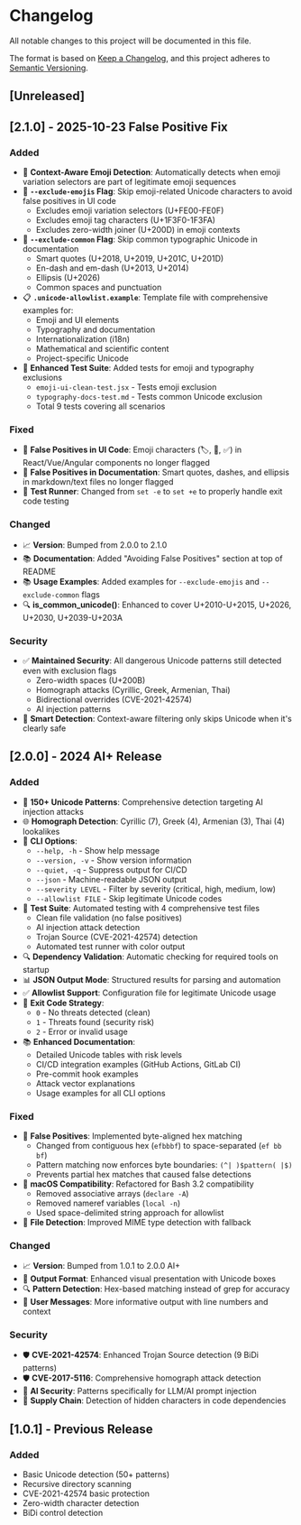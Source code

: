 # Changelog

All notable changes to this project will be documented in this file.

The format is based on [Keep a Changelog](https://keepachangelog.com/en/1.1.0/),
and this project adheres to [Semantic Versioning](https://semver.org/spec/v2.0.0.html).

## [Unreleased]

## [2.1.0] - 2025-10-23 False Positive Fix

### Added
- 🎯 **Context-Aware Emoji Detection**: Automatically detects when emoji variation selectors are part of legitimate emoji sequences
- 🚫 **`--exclude-emojis` Flag**: Skip emoji-related Unicode characters to avoid false positives in UI code
  - Excludes emoji variation selectors (U+FE00-FE0F)
  - Excludes emoji tag characters (U+1F3F0-1F3FA)
  - Excludes zero-width joiner (U+200D) in emoji contexts
- 📝 **`--exclude-common` Flag**: Skip common typographic Unicode in documentation
  - Smart quotes (U+2018, U+2019, U+201C, U+201D)
  - En-dash and em-dash (U+2013, U+2014)
  - Ellipsis (U+2026)
  - Common spaces and punctuation
- 📋 **`.unicode-allowlist.example`**: Template file with comprehensive examples for:
  - Emoji and UI elements
  - Typography and documentation
  - Internationalization (i18n)
  - Mathematical and scientific content
  - Project-specific Unicode
- 🧪 **Enhanced Test Suite**: Added tests for emoji and typography exclusions
  - `emoji-ui-clean-test.jsx` - Tests emoji exclusion
  - `typography-docs-test.md` - Tests common Unicode exclusion
  - Total 9 tests covering all scenarios

### Fixed
- 🐛 **False Positives in UI Code**: Emoji characters (🏷️, 🏪, ✅) in React/Vue/Angular components no longer flagged
- 🐛 **False Positives in Documentation**: Smart quotes, dashes, and ellipsis in markdown/text files no longer flagged
- 🔧 **Test Runner**: Changed from `set -e` to `set +e` to properly handle exit code testing

### Changed
- 📈 **Version**: Bumped from 2.0.0 to 2.1.0
- 📚 **Documentation**: Added "Avoiding False Positives" section at top of README
- 📚 **Usage Examples**: Added examples for `--exclude-emojis` and `--exclude-common` flags
- 🔍 **is_common_unicode()**: Enhanced to cover U+2010-U+2015, U+2026, U+2030, U+2039-U+203A

### Security
- ✅ **Maintained Security**: All dangerous Unicode patterns still detected even with exclusion flags
  - Zero-width spaces (U+200B)
  - Homograph attacks (Cyrillic, Greek, Armenian, Thai)
  - Bidirectional overrides (CVE-2021-42574)
  - AI injection patterns
- 🎯 **Smart Detection**: Context-aware filtering only skips Unicode when it's clearly safe

## [2.0.0] - 2024 AI+ Release

### Added
- 🤖 **150+ Unicode Patterns**: Comprehensive detection targeting AI injection attacks
- 🌐 **Homograph Detection**: Cyrillic (7), Greek (4), Armenian (3), Thai (4) lookalikes
- 🔧 **CLI Options**: 
  - `--help, -h` - Show help message
  - `--version, -v` - Show version information
  - `--quiet, -q` - Suppress output for CI/CD
  - `--json` - Machine-readable JSON output
  - `--severity LEVEL` - Filter by severity (critical, high, medium, low)
  - `--allowlist FILE` - Skip legitimate Unicode codes
- 🧪 **Test Suite**: Automated testing with 4 comprehensive test files
  - Clean file validation (no false positives)
  - AI injection attack detection
  - Trojan Source (CVE-2021-42574) detection
  - Automated test runner with color output
- 🔍 **Dependency Validation**: Automatic checking for required tools on startup
- 📊 **JSON Output Mode**: Structured results for parsing and automation
- ✅ **Allowlist Support**: Configuration file for legitimate Unicode usage
- 🎯 **Exit Code Strategy**:
  - `0` - No threats detected (clean)
  - `1` - Threats found (security risk)
  - `2` - Error or invalid usage
- 📚 **Enhanced Documentation**:
  - Detailed Unicode tables with risk levels
  - CI/CD integration examples (GitHub Actions, GitLab CI)
  - Pre-commit hook examples
  - Attack vector explanations
  - Usage examples for all CLI options

### Fixed
- 🐛 **False Positives**: Implemented byte-aligned hex matching
  - Changed from contiguous hex (`efbbbf`) to space-separated (`ef bb bf`)
  - Pattern matching now enforces byte boundaries: `(^| )$pattern( |$)`
  - Prevents partial hex matches that caused false detections
- 🔧 **macOS Compatibility**: Refactored for Bash 3.2 compatibility
  - Removed associative arrays (`declare -A`)
  - Removed nameref variables (`local -n`)
  - Used space-delimited string approach for allowlist
- 📁 **File Detection**: Improved MIME type detection with fallback

### Changed
- 📈 **Version**: Bumped from 1.0.1 to 2.0.0 AI+
- 🎨 **Output Format**: Enhanced visual presentation with Unicode boxes
- 🔍 **Pattern Detection**: Hex-based matching instead of grep for accuracy
- 📝 **User Messages**: More informative output with line numbers and context

### Security
- 🛡️ **CVE-2021-42574**: Enhanced Trojan Source detection (9 BiDi patterns)
- 🛡️ **CVE-2017-5116**: Comprehensive homograph attack detection
- 🤖 **AI Security**: Patterns specifically for LLM/AI prompt injection
- 🔐 **Supply Chain**: Detection of hidden characters in code dependencies

## [1.0.1] - Previous Release

### Added
- Basic Unicode detection (50+ patterns)
- Recursive directory scanning
- CVE-2021-42574 basic protection
- Zero-width character detection
- BiDi control detection
